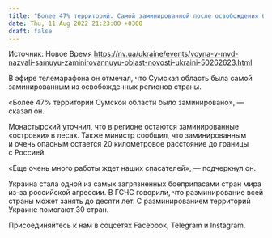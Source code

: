 ```yaml
---
title: "Более 47% территорий. Самой заминированной после освобождения была Сумская область — глава МВД"
date: Thu, 11 Aug 2022 21:23:00 +0300
draft: false
---
```

Источник: Новое Время https://nv.ua/ukraine/events/voyna-v-mvd-nazvali-samuyu-zaminirovannuyu-oblast-novosti-ukraini-50262623.html


В эфире телемарафона он отмечал, что Сумская область была самой заминированным из освобожденных регионов страны. 

«Более 47% территории Сумской области было заминировано», — сказал он.

Монастырский уточнил, что в регионе остаются заминированные «островки» в лесах. Также министр сообщил, что заминированным и очень опасным остается 20 километровое расстояние до границы с Россией.



«Еще очень много работы ждет наших спасателей», — подчеркнул он. 

Украина стала одной из самых загрязненных боеприпасами стран мира из-за российской агрессии. В ГСЧС говорили, что разминирование всей страны может занять до десяти лет. С разминированием территорий Украине помогают 30 стран. 

Присоединяйтесь к нам в соцсетях Facebook, Telegram и Instagram.
